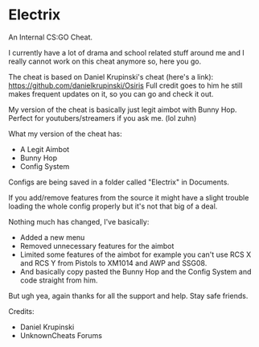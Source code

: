 # Electrix
An Internal CS:GO Cheat.

I currently have a lot of drama and school related stuff around me and I really cannot work on this cheat anymore so, here you go.

The cheat is based on Daniel Krupinski's cheat (here's a link): https://github.com/danielkrupinski/Osiris
Full credit goes to him he still makes frequent updates on it, so you can go and check it out.

My version of the cheat is basically just legit aimbot with Bunny Hop. Perfect for youtubers/streamers if you ask me. (lol zuhn)

What my version of the cheat has:

- A Legit Aimbot
- Bunny Hop
- Config System 

Configs are being saved in a folder called "Electrix" in Documents.

If you add/remove features from the source it might have a slight trouble loading the whole config properly but it's not that big of a deal.

Nothing much has changed, I've basically:

- Added a new menu
- Removed unnecessary features for the aimbot
- Limited some features of the aimbot for example you can't use RCS X and RCS Y from Pistols to XM1014 and AWP and SSG08.
- And basically copy pasted the Bunny Hop and the Config System and code straight from him.

But ugh yea, again thanks for all the support and help. Stay safe friends.

Credits:
- Daniel Krupinski
- UnknownCheats Forums

